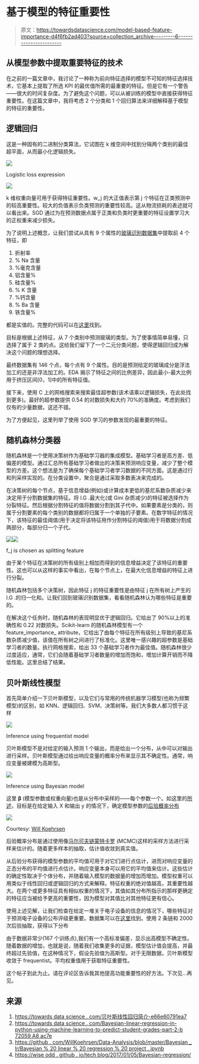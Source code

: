 # 基于模型的特征重要性

> 原文：<https://towardsdatascience.com/model-based-feature-importance-d4f6fb2ad403?source=collection_archive---------6----------------------->

## 从模型参数中提取重要特征的技术

在之前的一篇文章中，我讨论了一种称为前向特征选择的模型不可知的特征选择技术，它基本上提取了所选 KPI 的最优值所需的最重要的特征。但是它有一个警告——很大的时间复杂度。为了避免这个问题，可以从被训练的模型中直接获得特征重要性。在这篇文章中，我将考虑 2 个分类和 1 个回归算法来详细解释基于模型的特征的重要性。

## 逻辑回归

这是一种固有的二进制分类算法，它试图在 k 维空间中找到分隔两个类别的最佳超平面，从而最小化逻辑损失。

![](img/c518e8367aab56a6395be5b2f79aaf7e.png)

Logistic loss expression

![](img/093bc89e16743633e4eb4d809110b427.png)

k 维权重向量可用于获得特征重要性。w_j 的大正值表示第 j 个特征在正类预测中的较高重要性。较大的负值表示负类预测的重要性较高。这从物流损耗的表述就可以看出来。SGD 通过为在预测数据点属于正类和负类时更重要的特征设置学习大的正权重来减少损失。

为了说明上述概念，让我们尝试从具有 9 个属性的[玻璃识别数据集](https://archive.ics.uci.edu/ml/datasets/Glass+Identification)中提取前 4 个特征，即

1.  折射率
2.  % Na 含量
3.  %毫克含量
4.  铝含量%
5.  硅含量%
6.  % K 含量
7.  %钙含量
8.  % Ba 含量
9.  铁含量%

都是实值的。完整的代码可以在[这里](https://github.com/vishu160196/Feature-importance)找到。

目标是根据上述特征，从 7 个类别中预测玻璃的类型。为了使事情简单易懂，只选择了属于 2 类的点。这给我们留下了一个二元分类问题，使得逻辑回归成为解决这个问题的理想选择。

最终数据集有 146 个点，每个点有 9 个属性。目的是预测给定的玻璃成分是浮法加工的还是非浮法加工的。EDA 揭示了特征之间的比例差异，因此最小-最大比例用于挤压区间[0，1]中的所有特征值。

接下来，使用 C 上的网格搜索来搜索最佳超参数(该术语乘以逻辑损失，在此处找到更多)。最好的超参数提供 0.54 的对数损失和大约 70%的准确度。考虑到我们仅有的少量数据，这还不错。

为了方便起见，这里列举了使用 SGD 学习的参数发现的最重要的特征。

## 随机森林分类器

随机森林是一个使用决策树作为基础学习器的集成模型。基础学习者是高方差、低偏差的模型。通过汇总所有基础学习者做出的决策来预测响应变量，减少了整个模型的方差。这个想法是为了确保每个基础学习者学习数据的不同方面。这是通过行和列采样实现的。在分类设置中，聚合是通过采取多数表决来完成的。

在决策树的每个节点，基于信息增益(例如)或计算成本更低的基尼系数杂质减少来决定用于分割数据集的特征。将 I.G .最大化(或 Gini 杂质减少)的特征被选择作为分裂特征。然后根据分割特征的值将数据分割到其子代中。如果要素是分类的，则属于分割要素的每个类别的数据都将归属于一个单独的子要素。在数字特征的情况下，该特征的最佳阈值(用于决定将该特征用作分割特征的阈值)用于将数据分割成两部分，每部分归一个子代。

![](img/d758cb427111f1a42e42aca5c96b62fa.png)![](img/14d52abbae57ef752998a0878fff8530.png)

f_j is chosen as splitting feature

由于某个特征在决策树的所有级别上相加而得到的信息增益决定了该特征的重要性。这也可以从这样的事实中看出，在每个节点上，在最大化信息增益的特征上进行分裂。

随机森林包括多个决策树，因此特征 j 的特征重要性是由特征 j 在所有树上产生的 I.G .的归一化和。让我们回到玻璃识别数据集，看看随机森林认为哪些特征是重要的。

在解决这个任务时，随机森林的表现明显优于逻辑回归。它给出了 90%以上的准确性和 0.22 对数损失。Scikit-learn 的随机森林模型有一个 feature_importance_ attribute，它给出了由每个特征在所有级别上导致的基尼系数杂质减少值，该值在所有树之间进行了标准化。这里唯一感兴趣的超参数是基础学习者的数量。执行网格搜索，给出 33 个基础学习者作为最佳值。随机森林很少过度适应，通常，它们会随着基础学习者数量的增加而饱和，增加计算开销而不降低性能。这里总结了结果。

## 贝叶斯线性模型

首先简单介绍一下贝叶斯模型，以及它们与常用的传统机器学习模型(也称为频繁模型)的区别，如 KNN、逻辑回归、SVM、决策树等。我们大多数人都习惯于这样

![](img/41585b25278284266aa574df56ba3b8e.png)

Inference using frequentist model

贝叶斯模型不是对给定的输入预测 1 个输出，而是给出一个分布，从中可以对输出进行采样。贝叶斯模型通过给出响应变量的概率分布来显示其不确定性。通常，响应变量被建模为高斯型。

![](img/5a26bdc5932a09b7a7baa6b46bc9b79f.png)

Inference using Bayesian model

这里 **β** (模型参数或权重向量)也是从分布中采样的——每个参数一个。如这里的[所述](/bayesian-linear-regression-in-python-using-machine-learning-to-predict-student-grades-part-2-b72059a8ac7e)，目标是在给定输入 X 和输出 y 的情况下，确定模型参数的[后验概率分布](http://www.statisticshowto.com/posterior-distribution-probability/)

![](img/d8b2009bc7a316b28fd363ace4b56184.png)

Courtesy: [Will Koehrsen](https://towardsdatascience.com/@williamkoehrsen?source=post_header_lockup)

后验概率分布是通过使用像[马尔可夫链蒙特卡罗](/markov-chain-monte-carlo-in-python-44f7e609be98) (MCMC)这样的采样方法进行采样来估计的。随着更多样本的抽取，估计值收敛到真实值。

从后验分布获得的模型参数的平均值可用于对它们进行点估计，进而对响应变量的正态分布的平均值进行点估计。响应变量本身可以用它的平均值来估计。这些估计的确定性取决于个体分布，并随着输入模型的数据量的增加而增加。模型权重可以用类似于线性回归或逻辑回归的方式来解释。特征权重的绝对值越高，其重要性越大。在两个或更多特征具有相似权重的情况下，其值如其分布所指示的那样更确定的特征应当被给予更高的重要性，因为模型对其值比对其他特征更有信心。

使用上述见解，让我们检查在给定一堆关于电子设备的信息的情况下，哪些特征对于预测电子设备的公布评级更重要。数据集可以在[这里](https://archive.ics.uci.edu/ml/datasets/Computer+Hardware)找到。使用 2 条链和 2000 次后验抽取，获得以下分布

由于数据非常少(167 个训练点),我们有一个高标准偏差，显示出高模型不确定性。随着数据的增加，也就是说，随着我们收集更多的证据，模型估计值会提高，并最终超过先验值，在这种情况下，假设先验值为高斯型。对于无限数据，贝叶斯模型收敛于 frequentist。平均权重值用于获取特征重要性。

这个帖子到此为止。请在评论区告诉我其他提高功能重要性的好方法。下次见…再见。

## 来源

1.  [https://towards data science . com/贝叶斯线性回归简介-e66e60791ea7](/introduction-to-bayesian-linear-regression-e66e60791ea7)
2.  [https://towards data science . com/Bayesian-linear-regression-in-python-using-machine-learning-to-predict-student-grades-part-2-b 72059 A8 ac7e](/bayesian-linear-regression-in-python-using-machine-learning-to-predict-student-grades-part-2-b72059a8ac7e)
3.  [https://github . com/WillKoehrsen/Data-Analysis/blob/master/Bayesian _ lr/Bayesian % 20 linear % 20 regression % 20 project . ipynb](https://github.com/WillKoehrsen/Data-Analysis/blob/master/bayesian_lr/Bayesian%20Linear%20Regression%20Project.ipynb)
4.  [https://wise odd . github . io/tech blog/2017/01/05/Bayesian-regression/](https://wiseodd.github.io/techblog/2017/01/05/bayesian-regression/)